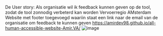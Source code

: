  De User story:
  Als organisatie wil ik feedback kunnen geven op de tool, zodat de tool zonnodig verbeterd kan worden
  Vervoerregio AMsterdam Website met footer toegevoegd waariin staat een link naar de email van de organisatie om feedback te kunnen geven
 https://amirdev98.github.io/all-human-accessible-website-Amir.VA/
 ![image](https://user-images.githubusercontent.com/81859699/201159233-be1f9a9b-49a8-417d-8a34-f93c38edb26a.png)

 
